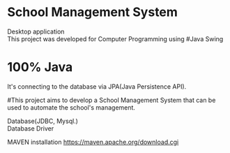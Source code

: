 

# School Management System
  Desktop application</br>
  This project was developed for Computer Programming using #Java Swing</br>

# 100% Java </br>

It's connecting to the database via JPA(Java Persistence API).</br>


#This project aims to develop a School Management System that can be used to automate the school's management.</br>



Database(JDBC, Mysql.)</br>
Database Driver</br>

MAVEN installation https://maven.apache.org/download.cgi
